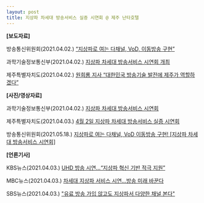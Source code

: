 ```yaml
---
layout: post
title: 지상파 차세대 방송서비스 실증 시연회 @ 제주 난타호텔
---
```


**[보도자료]**

방송통신위원회(2021.04.02.) [“지상파로 여는 다채널, VoD, 이동방송 구현”](https://www.korea.kr/news/pressReleaseView.do?newsId=156444603)

과학기술정보통신부(2021.04.02.) [지상파 차세대 방송서비스 시연회 개최](https://www.korea.kr/news/pressReleaseView.do?newsId=156444601)

제주특별자치도(2021.04.02.) [원희룡 지사 “대한민국 방송기술 발전에 제주가 역할하겠다”](https://www.jeju.go.kr/news/bodo/list.htm?act=view&seq=1308439)



**[사진/영상자료]**

과학기술정보통신부(2021.04.02.) [지상파 차세대 방송서비스 시연회](https://www.korea.kr/news/policyPhotoView.do?themekey=dept_activity&bbsKey=40801)

제주특별자치도(2021.04.03.) [4월 2일 지상파 차세대 방송서비스 실증 시연회](https://www.jeju.go.kr/dojisa/news/gallery.htm?act=view&seq=1308763)

방송통신위원회(2021.05.18.) [지상파로 여는 다채널, VoD 이동방송 구현! [지상파 차세대 방송서비스 시연회]](https://youtu.be/XZCh1V-iHdE)



**[언론기사]**

KBS뉴스(2021.04.03.) [UHD 방송 시연…“지상파 혁신 기반 적극 지원”](https://news.kbs.co.kr/news/view.do?ncd=5154024)

MBC뉴스(2021.04.03.) [차세대 지상파 서비스 시연…방송 미래 바꾼다](https://imnews.imbc.com/replay/2021/nwtoday/article/6138013_34943.html)

SBS뉴스(2021.04.03.) ["유료 방송 가입 않고도 지상파서 다양한 채널 본다"](https://news.sbs.co.kr/news/endPage.do?news_id=N1006266696)


